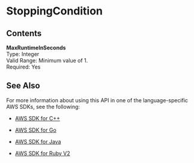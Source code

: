 # StoppingCondition<a name="API_hpo_StoppingCondition"></a>

## Contents<a name="API_hpo_StoppingCondition_Contents"></a>

 **MaxRuntimeInSeconds**   
Type: Integer  
Valid Range: Minimum value of 1\.  
Required: Yes

## See Also<a name="API_hpo_StoppingCondition_SeeAlso"></a>

For more information about using this API in one of the language\-specific AWS SDKs, see the following:

+  [AWS SDK for C\+\+](http://docs.aws.amazon.com/goto/SdkForCpp/sagemakerhpo-2017-11-08/StoppingCondition) 

+  [AWS SDK for Go](http://docs.aws.amazon.com/goto/SdkForGoV1/sagemakerhpo-2017-11-08/StoppingCondition) 

+  [AWS SDK for Java](http://docs.aws.amazon.com/goto/SdkForJava/sagemakerhpo-2017-11-08/StoppingCondition) 

+  [AWS SDK for Ruby V2](http://docs.aws.amazon.com/goto/SdkForRubyV2/sagemakerhpo-2017-11-08/StoppingCondition) 